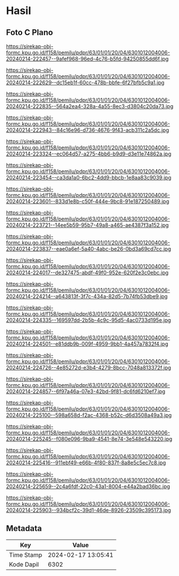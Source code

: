 # Hasil

## Foto C Plano

https://sirekap-obj-formc.kpu.go.id/f158/pemilu/pdpr/63/01/01/20/04/6301012004006-20240214-222457--9afef968-96ed-4c76-b5fd-94250855dd6f.jpg

https://sirekap-obj-formc.kpu.go.id/f158/pemilu/pdpr/63/01/01/20/04/6301012004006-20240214-222629--dc15eb1f-60cc-478b-bbfe-6f27bfb5c9a1.jpg

https://sirekap-obj-formc.kpu.go.id/f158/pemilu/pdpr/63/01/01/20/04/6301012004006-20240214-222835--564a2ea4-328a-4a55-8ec3-d3804c20da73.jpg

https://sirekap-obj-formc.kpu.go.id/f158/pemilu/pdpr/63/01/01/20/04/6301012004006-20240214-222943--84c16e96-d736-4676-9f43-acb311c2a5dc.jpg

https://sirekap-obj-formc.kpu.go.id/f158/pemilu/pdpr/63/01/01/20/04/6301012004006-20240214-223324--ec064d57-a275-4bb6-b9d9-d3e11e74862a.jpg

https://sirekap-obj-formc.kpu.go.id/f158/pemilu/pdpr/63/01/01/20/04/6301012004006-20240214-223454--ca3da1a0-6bc2-4dd9-bbcb-1e8aa83c9039.jpg

https://sirekap-obj-formc.kpu.go.id/f158/pemilu/pdpr/63/01/01/20/04/6301012004006-20240214-223601--833d1e8b-c50f-444e-9bc8-91e187250489.jpg

https://sirekap-obj-formc.kpu.go.id/f158/pemilu/pdpr/63/01/01/20/04/6301012004006-20240214-223721--14ee5b59-95b7-49a8-a465-ae4387f3a152.jpg

https://sirekap-obj-formc.kpu.go.id/f158/pemilu/pdpr/63/01/01/20/04/6301012004006-20240214-223837--eae0a6ef-5a40-4abc-be26-0bd3a69cd7cc.jpg

https://sirekap-obj-formc.kpu.go.id/f158/pemilu/pdpr/63/01/01/20/04/6301012004006-20240214-224017--de327475-abdf-49f0-952e-620f2e3c0ebc.jpg

https://sirekap-obj-formc.kpu.go.id/f158/pemilu/pdpr/63/01/01/20/04/6301012004006-20240214-224214--a643813f-3f7c-434a-82d5-7b74fb53dbe9.jpg

https://sirekap-obj-formc.kpu.go.id/f158/pemilu/pdpr/63/01/01/20/04/6301012004006-20240214-224335--169597dd-2b5b-4c9c-95d5-4ac0733d195e.jpg

https://sirekap-obj-formc.kpu.go.id/f158/pemilu/pdpr/63/01/01/20/04/6301012004006-20240214-224501--e81ddb9b-009f-4959-9bb1-4a457a7832f4.jpg

https://sirekap-obj-formc.kpu.go.id/f158/pemilu/pdpr/63/01/01/20/04/6301012004006-20240214-224726--4e85272d-e3b4-4279-8bcc-7048a813372f.jpg

https://sirekap-obj-formc.kpu.go.id/f158/pemilu/pdpr/63/01/01/20/04/6301012004006-20240214-224857--6f97a46a-07e3-42bd-9f81-dc6fd6210ef7.jpg

https://sirekap-obj-formc.kpu.go.id/f158/pemilu/pdpr/63/01/01/20/04/6301012004006-20240214-225100--598a658d-f2ac-4368-b52c-d6d3508a49a3.jpg

https://sirekap-obj-formc.kpu.go.id/f158/pemilu/pdpr/63/01/01/20/04/6301012004006-20240214-225245--f080e096-9ba9-4541-8e74-3e548e543220.jpg

https://sirekap-obj-formc.kpu.go.id/f158/pemilu/pdpr/63/01/01/20/04/6301012004006-20240214-225416--911ebf49-e66b-4f80-837f-8a8e5c5ec7c8.jpg

https://sirekap-obj-formc.kpu.go.id/f158/pemilu/pdpr/63/01/01/20/04/6301012004006-20240214-225659--2c4a6fdf-22c0-43a1-8004-e44a2bad36bc.jpg

https://sirekap-obj-formc.kpu.go.id/f158/pemilu/pdpr/63/01/01/20/04/6301012004006-20240214-225903--934bcf2c-39d1-46de-8926-23509c395173.jpg


## Metadata

| Key        | Value               |
| ---------- | ------------------- |
| Time Stamp | 2024-02-17 13:05:41 |
| Kode Dapil | 6302                |



